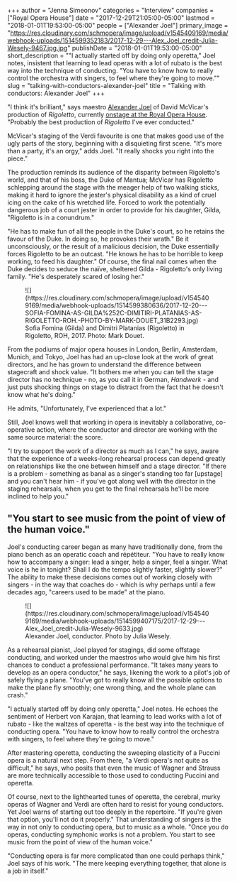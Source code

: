 +++
author = "Jenna Simeonov"
categories = "Interview"
companies = ["Royal Opera House"]
date = "2017-12-29T21:05:00-05:00"
lastmod = "2018-01-01T19:53:00-05:00"
people = ["Alexander Joel"]
primary_image = "https://res.cloudinary.com/schmopera/image/upload/v1545409169/media/webhook-uploads/1514599352183/2017-12-29---Alex_Joel_credit-Julia-Wesely-9467.jpg.jpg"
publishDate = "2018-01-01T19:53:00-05:00"
short_description = "&quot;I actually started off by doing only operetta,&quot; Joel notes, insistent that learning to lead operas with a lot of rubato is the best way into the technique of conducting. &quot;You have to know how to really control the orchestra with singers, to feel where they&#039;re going to move.&quot;"
slug = "talking-with-conductors-alexander-joel"
title = "Talking with conductors: Alexander Joel"
+++

"I think it's brilliant," says maestro [Alexander Joel](/scene/people/alexander-joel/) of David McVicar's production of *Rigoletto*, currently [onstage at the Royal Opera House](http://www.roh.org.uk/productions/rigoletto-by-david-mcvicar). "Probably the best production of *Rigoletto* I've ever conducted."

McVicar's staging of the Verdi favourite is one that makes good use of the ugly parts of the story, beginning with a disquieting first scene. "It's more than a party, it's an orgy," adds Joel. "It really shocks you right into the piece." 

The production reminds its audience of the disparity between Rigoletto's world, and that of his boss, the Duke of Mantua; McVicar has Rigoletto schlepping around the stage with the meager help of two walking sticks, making it hard to ignore the jester's physical disability as a kind of cruel icing on the cake of his wretched life. Forced to work the potentially dangerous job of a court jester in order to provide for his daughter, Gilda, "Rigoletto is in a conundrum." 

"He has to make fun of all the people in the Duke's court, so he retains the favour of the Duke. In doing so, he provokes their wrath." Be it unconsciously, or the result of a malicious decision, the Duke essentially forces Rigoletto to be an outcast. "He knows he has to be horrible to keep working, to feed his daughter." Of course, the final nail comes when the Duke decides to seduce the naïve, sheltered Gilda - Rigoletto's only living family. "He's desperately scared of losing her."

<figure data-type="image">
![](https://res.cloudinary.com/schmopera/image/upload/v1545409169/media/webhook-uploads/1514599380636/2017-12-20---SOFIA-FOMINA-AS-GILDA%252C-DIMITIRI-PLATANIAS-AS-RIGOLETTO-ROH.-PHOTO-BY-MARK-DOUET_31B2293.jpg)
<figcaption>Sofia Fomina (Gilda) and Dimitri Platanias (Rigoletto) in Rigoletto, ROH, 2017. Photo: Mark Douet.</figcaption>
</figure>

From the podiums of major opera houses in London, Berlin, Amsterdam, Munich, and Tokyo, Joel has had an up-close look at the work of great directors, and he has grown to understand the difference between stagecraft and shock value. "It bothers me when you can tell the stage director has no technique - no, as you call it in German, *Handwerk* - and just puts shocking things on stage to distract from the fact that he doesn't know what he's doing." 

He admits, "Unfortunately, I've experienced that a lot."

Still, Joel knows well that working in opera is inevitably a collaborative, co-operative action, where the conductor and director are working with the same source material: the score. 

"I try to support the work of a director as much as I can," he says, aware that the experience of a weeks-long rehearsal process can depend greatly on relationships like the one between himself and a stage director. "If there is a problem - something as banal as a singer's standing too far [upstage] and you can't hear him - if you've got along well with the director in the staging rehearsals, when you get to the final rehearsals he'll be more inclined to help you."

## "You start to see music from the point of view of the human voice."

Joel's conducting career began as many have traditionally done, from the piano bench as an operatic coach and répétiteur. "You have to really know how to accompany a singer: lead a singer, help a singer, feel a singer. What voice is he in tonight? Shall I do the tempo slightly faster, slightly slower?" The ability to make these decisions comes out of working closely with singers - in the way that coaches do - which is why perhaps until a few decades ago, "careers used to be made" at the piano.

<figure data-type="image">
![](https://res.cloudinary.com/schmopera/image/upload/v1545409169/media/webhook-uploads/1514599407175/2017-12-29---Alex_Joel_credit-Julia-Wesely-9633.jpg)
<figcaption>Alexander Joel, conductor. Photo by Julia Wesely.</figcaption>
</figure>

As a rehearsal pianist, Joel played for stagings, did some offstage conducting, and worked under the maestros who would give him his first chances to conduct a professional performance. "It takes many years to develop as an opera conductor," he says, likening the work to a pilot's job of safely flying a plane. "You've got to really know all the possible options to make the plane fly smoothly; one wrong thing, and the whole plane can crash."

"I actually started off by doing only operetta," Joel notes. He echoes the sentiment of Herbert von Karajan, that learning to lead works with a lot of rubato - like the waltzes of operetta - is the best way into the technique of conducting opera. "You have to know how to really control the orchestra with singers, to feel where they're going to move."

After mastering operetta, conducting the sweeping elasticity of a Puccini opera is a natural next step. From there, "a Verdi opera's not quite as difficult," he says, who posits that even the music of Wagner and Strauss are more technically accessible to those used to conducting Puccini and operetta. 

Of course, next to the lighthearted tunes of operetta, the cerebral, murky operas of Wagner and Verdi are often hard to resist for young conductors. Yet Joel warns of starting out too deeply in the repertoire. "If you're given that option, you'll not do it properly." That understanding of singers is the way in not only to conducting opera, but to music as a whole. "Once you do operas, conducting symphonic works is not a problem. You start to see music from the point of view of the human voice."

"Conducting opera is far more complicated than one could perhaps think," Joel says of his work. "The mere keeping everything together, that alone is a job in itself."
